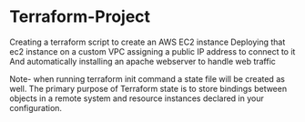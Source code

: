# Terraform-Project
Creating a terraform script to create an AWS EC2 instance 
Deploying that ec2 instance on a custom VPC
assigning a public IP address to connect to it 
And automatically installing an apache webserver to handle web traffic

Note- when running terraform init command a state file will be created as well. 
The primary purpose of Terraform state is to store bindings between objects in a remote system and resource instances declared in your configuration. 
